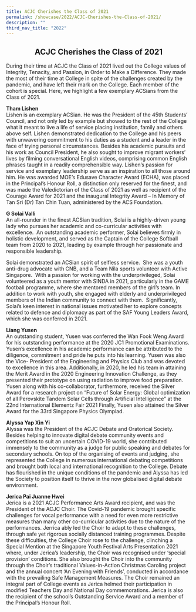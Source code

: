 ```yaml
---
title: ACJC Cherishes the Class of 2021
permalink: /showcase/2022/ACJC-Cherishes-the-Class-of-2021/
description: ""
third_nav_title: "2022"
---
```

## <center> ACJC Cherishes the Class of 2021 </center>

During their time at ACJC the Class of 2021 lived out the College values of Integrity, Tenacity, and Passion, in Order to Make a Difference. They made the most of their time at College in spite of the challenges created by the pandemic, and have left their mark on the College. Each member of the cohort is special. Here, we highlight a few exemplary ACSians from the Class of 2021. 

  

  

**Tham Lishen**<br>
Lishen is an exemplary ACSian. He was the President of the 45th Students’ Council, and not only led by example but showed to the rest of the College what it meant to live a life of service placing institution, family and others above self. Lishen demonstrated dedication to the College and his peers with unwavering commitment to his duties as a student and a leader in the face of trying personal circumstances. Besides his academic pursuits and his work as Council President, he also sought to improve migrant workers’ lives by filming conversational English videos, comprising common English phrases taught in a readily comprehensible way. Lishen’s passion for service and exemplary leadership serve as an inspiration to all those around him. He was awarded MOE’s Edusave Character Award (ECHA), was placed in the Principal’s Honour Roll, a distinction only reserved for the finest, and was made the Valedictorian of the Class of 2021 as well as recipient of the Courage Award for 2021 and the inaugural Integrity Award – In Memory of Tan Sri (Dr) Tan Chin Tuan, administered by the ACS Foundation. 

  

**G Solai Valli**<br>
An all-rounder in the finest ACSian tradition, Solai is a highly-driven young lady who pursues her academic and co-curricular activities with excellence.  An outstanding academic performer, Solai believes firmly in holistic development, and served as the Captain of the College Softball team from 2020 to 2021, leading by example through her passionate and responsible leadership. 

  

Solai demonstrated an ACSian spirit of selfless service.  She was a youth anti-drug advocate with CNB, and a Team Nila sports volunteer with Active Singapore.  With a passion for working with the underprivileged, Solai volunteered as a youth mentor with SINDA in 2021, particularly in the GAME football programme, where she mentored members of the girl’s team. In addition to work with youth, she engaged with elderly and underprivileged members of the Indian community to connect with them.  Significantly, Solai’s keen interest in national issues motivated her to explore concepts related to defence and diplomacy as part of the SAF Young Leaders Award, which she was conferred in 2021.

  

**Liang Yusen**<br>
An outstanding student, Yusen was conferred the Wan Fook Weng Award for his outstanding performance at the 2020 JC1 Promotional Examinations. Yusen’s excellence in his academic performance can be attributed to the diligence, commitment and pride he puts into his learning. Yusen was also the Vice- President of the Engineering and Physics Club and was devoted to excellence in this area. Additionally, in 2020, he led his team in attaining the Merit Award in the 2020 Engineering Innovation Challenge, as they presented their prototype on using radiation to improve food preparation. Yusen along with his co-collaborator, furthermore, received the Silver Award for a research project on “Future of Solar Energy: Global optimization of all Perovskite Tandem Solar Cells through Artificial Intelligence” at the 22nd International Elementz Fair 2021 Finally, Yusen also attained the Silver Award for the 33rd Singapore Physics Olympiad. 

  

**Alyssa Yap Xin Yi** <br>
Alyssa was the President of the ACJC Debate and Oratorical Society. Besides helping to innovate digital debate community events and competitions to suit an uncertain COVID-19 world, she contributed immensely to the community as a judge for public speaking and debates for secondary schools. On top of the organising of events and judging, she represented the College in numerous international debating competitions and brought both local and international recognition to the College. Debate has flourished in the unique conditions of the pandemic and Alyssa has led the Society to position itself to thrive in the now globalised digital debate environment.

  

**Jerica Pai Juanne Hwei** <br>
Jerica is a 2021 ACJC Performance Arts Award recipient, and was the President of the ACJC Choir. The Covid-19 pandemic brought specific challenges for vocal performance with a need for even more restrictive measures than many other co-curricular activities due to the nature of the performances. Jerrica ably led the Choir to adapt to these challenges, through safe yet rigorous socially distanced training programmes. Despite these difficulties, the College Choir rose to the challenge, clinching a Special Mention at the Singapore Youth Festival Arts Presentation 2021 where, under Jerica’s leadership, the Choir was recognised under ‘special provision’ conditions. She also brought the Choir into the community through the Choir’s traditional Values-in-Action Christmas Caroling project and the annual concert ‘An Evening with Friends’, conducted in accordance with the prevailing Safe Management Measures. The Choir remained an integral part of College events as Jerica helmed their participation in modified Teachers Day and National Day commemorations. Jerica is also the recipient of the school’s Outstanding Service Award and a member of the Principal’s Honour Roll.